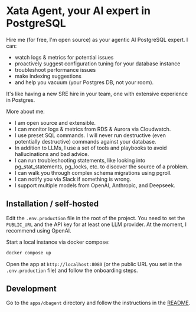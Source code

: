 # Xata Agent, your AI expert in PostgreSQL

Hire me (for free, I'm open source) as your agentic AI PostgreSQL expert. I can:

- watch logs & metrics for potential issues
- proactively suggest configuration tuning for your database instance
- troubleshoot performance issues
- make indexing suggestions
- and help you vacuum (your Postgres DB, not your room).

It's like having a new SRE hire in your team, one with extensive experience in Postgres.

More about me:

- I am open source and extensible.
- I can monitor logs & metrics from RDS & Aurora via Cloudwatch.
- I use preset SQL commands. I will never run destructive (even potentially destructive) commands against your database.
- In addition to LLMs, I use a set of tools and playbooks to avoid hallucinations and bad advice.
- I can run troubleshooting statements, like looking into pg_stat_statements, pg_locks, etc. to discover the source of a problem.
- I can walk you through complex schema migrations using pgroll.
- I can notify you via Slack if something is wrong.
- I support multiple models from OpenAI, Anthropic, and Deepseek.

## Installation / self-hosted

Edit the `.env.production` file in the root of the project. You need to set the `PUBLIC_URL` and the
API key for at least one LLM provider. At the moment, I recommend using OpenAI.

Start a local instance via docker compose:

```bash
docker compose up
```

Open the app at `http://localhost:8080` (or the public URL you set in the `.env.production` file) and follow the onboarding steps.

## Development

Go to the `apps/dbagent` directory and follow the instructions in the [README](./apps/dbagent/README.md).
